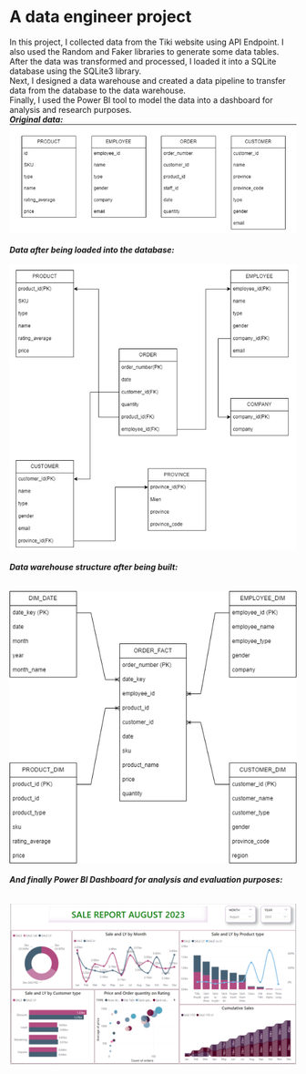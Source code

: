 # A data engineer project<br />
In this project, I collected data from the Tiki website using API Endpoint. I also used the Random and Faker libraries to generate some data tables. <br />
After the data was transformed and processed, I loaded it into a SQLite database using the SQLite3 library. <br />
Next, I designed a data warehouse and created a data pipeline to transfer data from the database to the data warehouse. <br />
Finally, I used the Power BI tool to model the data into a dashboard for analysis and research purposes.
<br />
***Original data:***<br />
![alt text](https://github.com/hungdung0403/DE/blob/main/Extracting%20and%20transforming/s1.png)
<br />
<br />
***Data after being loaded into the database:***<br /><br />
![alt text](https://github.com/hungdung0403/DE/blob/main/Extracting%20and%20transforming/s2.1.png)
<br />
<br />
***Data warehouse structure after being built:***<br /><br /><br />
![alt text](https://github.com/hungdung0403/DE/blob/main/Designing%20the%20Data%20Warehouse/S3.1.png)
<br />
<br />
***And finally Power BI Dashboard for analysis and evaluation purposes:***<br />
<br />
<br />
![alt text](https://github.com/hungdung0403/DE/blob/main/Analyzing%20the%20Data/REPORT.PNG)
